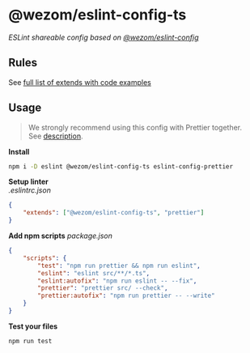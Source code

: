 # @wezom/eslint-config-ts

_ESLint shareable config based on [@wezom/eslint-config](https://github.com/WezomCompany/code-style/blob/main/packages/eslint-config/README.md#readme)_

## Rules

See [full list of extends with code examples](https://github.com/WezomCompany/code-style/blob/main/packages/eslint-config-ts/RULES.md)

## Usage

> We strongly recommend using this config with Prettier together.  
> See [description](https://github.com/WezomCompany/code-style/blob/main/guidelines/tools/prettier.md).

**Install**

```bash
npm i -D eslint @wezom/eslint-config-ts eslint-config-prettier
```

**Setup linter**  
_.eslintrc.json_

```json
{
	"extends": ["@wezom/eslint-config-ts", "prettier"]
}
```

**Add npm scripts**
_package.json_

```json
{
	"scripts": {
		"test": "npm run prettier && npm run eslint",
		"eslint": "eslint src/**/*.ts",
		"eslint:autofix": "npm run eslint -- --fix",
		"prettier": "prettier src/ --check",
		"prettier:autofix": "npm run prettier -- --write"
	}
}
```

**Test your files**

```bash
npm run test
```

